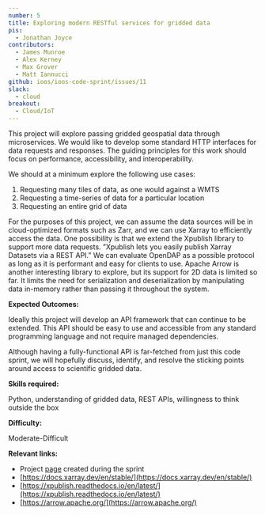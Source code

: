```yaml
---
number: 5
title: Exploring modern RESTful services for gridded data
pis:
  - Jonathan Joyce
contributors:
  - James Munroe
  - Alex Kerney
  - Max Grover
  - Matt Iannucci
github: ioos/ioos-code-sprint/issues/11
slack:
  - cloud
breakout:
  - Cloud/IoT
---
```


This project will explore passing gridded geospatial data through microservices. We would like to develop some standard HTTP interfaces for data requests and responses. The guiding principles for this work should focus on performance, accessibility, and interoperability.

We should at a minimum explore the following use cases:

1. Requesting many tiles of data, as one would against a WMTS
2. Requesting a time-series of data for a particular location
3. Requesting an entire grid of data

For the purposes of this project, we can assume the data sources will be in cloud-optimized formats such as Zarr, and we can use Xarray to efficiently access the data.
One possibility is that we extend the Xpublish library to support more data requests. ”Xpublish lets you easily publish Xarray Datasets via a REST API.”
We can evaluate OpenDAP as a possible protocol as long as it is performant and easy for clients to use.
Apache Arrow is another interesting library to explore, but its support for 2D data is limited so far. It limits the need for serialization and deserialization by manipulating data in-memory rather than passing it throughout the system.

**Expected Outcomes:**

Ideally this project will develop an API framework that can continue to be extended. This API should be easy to use and accessible from any standard programming language and not require managed dependencies.

Although having a fully-functional API is far-fetched from just this code sprint, we will hopefully discuss, identify, and resolve the sticking points around access to scientific gridded data.

**Skills required:**

Python, understanding of gridded data, REST APIs, willingness to think outside the box

**Difficulty:**

Moderate-Difficult

**Relevant links:**

* Project [page](https://asascience.github.io/restful-grids/project-overview.html) created during the sprint
* [https://docs.xarray.dev/en/stable/](https://docs.xarray.dev/en/stable/)
* [https://xpublish.readthedocs.io/en/latest/](https://xpublish.readthedocs.io/en/latest/)
* [https://arrow.apache.org/](https://arrow.apache.org/)
